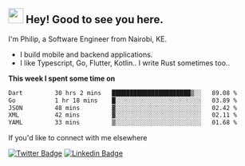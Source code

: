 <h2><img src="https://slackmojis.com/emojis/3643-cool-doge/download" width="30"/> Hey! Good to see you here.</h2>

<p>I'm Philip, a Software Engineer from Nairobi, KE. 

- I build mobile and backend applications.
- I like Typescript, Go, Flutter, Kotlin.. I write Rust sometimes too..</p>

**This week I spent some time on**
<!--START_SECTION:waka-->

```txt
Dart         30 hrs 2 mins   ██████████████████████▒░░   89.08 %
Go           1 hr 18 mins    █░░░░░░░░░░░░░░░░░░░░░░░░   03.89 %
JSON         48 mins         ▓░░░░░░░░░░░░░░░░░░░░░░░░   02.42 %
XML          42 mins         ▓░░░░░░░░░░░░░░░░░░░░░░░░   02.11 %
YAML         33 mins         ▒░░░░░░░░░░░░░░░░░░░░░░░░   01.68 %
```

<!--END_SECTION:waka-->

If you'd like to connect with me elsewhere

[![Twitter Badge](https://img.shields.io/badge/-Twitter-1ca0f1?style=flat-square&labelColor=1ca0f1&logo=twitter&logoColor=white&link=https://twitter.com/_diogorodrigues)](https://twitter.com/kimathiphil)  [![Linkedin Badge](https://img.shields.io/badge/-LinkedIn-blue?style=flat-square&logo=Linkedin&logoColor=white&link=https://www.linkedin.com/in/philip-kimathi-2604a9114/)](https://www.linkedin.com/in/philip-kimathi-2604a9114/)
